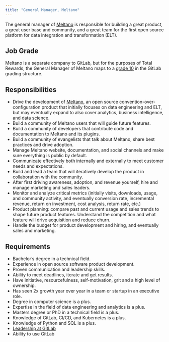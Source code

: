 ```yaml
---
title: "General Manager, Meltano"
---
```


The general manager of [Meltano](https://meltano.com/) is responsible for building a great product, a great user base and community, and a great team for the first open source platform for data integration and transformation (ELT).

## Job Grade

Meltano is a separate company to GitLab, but for the purposes of Total Rewards, the General Manager of Meltano maps to a [grade 10](/handbook/total-rewards/compensation/compensation-calculator/#gitlab-job-grades) in the GitLab grading structure.

## Responsibilities

- Drive the development of [Meltano](https://meltano.com/), an open source convention-over-configuration product that initially focuses on data engineering and ELT, but may eventually expand to also cover analytics, business intelligence, and data science.
- Build a community of Meltano users that will guide future features.
- Build a community of developers that contribute code and documentation to Meltano and its plugins.
- Build a community of evangelists that talk about Meltano, share best practices and drive adoption.
- Manage Meltano website, documentation, and social channels and make sure everything is public by default.
- Communicate effectively both internally and externally to meet customer needs and expectations.
- Build and lead a team that will iteratively develop the product in collaboration with the community.
- After first driving awareness, adoption, and revenue yourself, hire and manage marketing and sales leaders.
- Monitor and analyze critical metrics (initially visits, downloads, usage, and community activity, and eventually conversion rate, incremental revenue, return on investment, cost analysis, return rate, etc.)
- Product planning: compare past and current usage and sales trends to shape future product features. Understand the competition and what feature will drive acquisition and reduce churn.
- Handle the budget for product development and hiring, and eventually sales and marketing.

## Requirements

- Bachelor’s degree in a technical field.
- Experience in open source software product development.
- Proven communication and leadership skills.
- Ability to meet deadlines, iterate and get results.
- Have initiative, resourcefulness, self-motivation, grit and a high level of ownership.
- Has seen 2x growth year over year in a team or startup in an executive role.
- Degree in computer science is a plus.
- Expertise in the field of data engineering and analytics is a plus.
- Masters degree or PhD in a technical field is a plus.
- Knowledge of GitLab, CI/CD, and Kubernetes is a plus.
- Knowledge of Python and SQL is a plus.
- [Leadership at GitLab](/handbook/company/team/structure/#management-group)
- Ability to use GitLab
